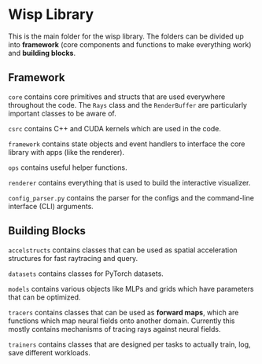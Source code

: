 # Wisp Library

This is the main folder for the wisp library. The folders can be divided up into **framework** (core components and functions to make everything work) and **building blocks**.

## Framework

`core` contains core primitives and structs that are used everywhere throughout the code. The `Rays` class and the `RenderBuffer` are particularly important classes to be aware of. 

`csrc` contains C++ and CUDA kernels which are used in the code.

`framework` contains state objects and event handlers to interface the core library with apps (like the renderer).

`ops` contains useful helper functions.

`renderer` contains everything that is used to build the interactive visualizer.

`config_parser.py` contains the parser for the configs and the command-line interface (CLI) arguments.

## Building Blocks

`accelstructs` contains classes that can be used as spatial acceleration structures for fast raytracing and query.

`datasets` contains classes for PyTorch datasets.

`models` contains various objects like MLPs and grids which have parameters that can be optimized. 

`tracers` contains classes that can be used as **forward maps**, which are functions which map neural fields onto another domain. Currently this mostly contains mechanisms of tracing rays against neural fields.

`trainers` contains classes that are designed per tasks to actually train, log, save different workloads.
